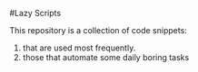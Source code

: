 #Lazy Scripts

This repository is a collection of code snippets:
1. that are used most frequently.
2. those that automate some daily boring tasks  
